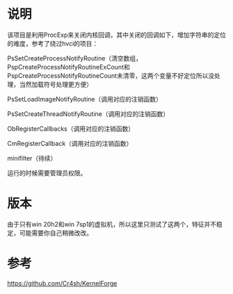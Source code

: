 # 说明

该项目是利用ProcExp来关闭内核回调，其中关闭的回调如下，增加字符串的定位的难度，参考了绕过hvci的项目：

PsSetCreateProcessNotifyRoutine（清空数组，PspCreateProcessNotifyRoutineExCount和PspCreateProcessNotifyRoutineCount未清零，这两个变量不好定位所以没处理，当然加载符号处理更方便）

PsSetLoadImageNotifyRoutine（调用对应的注销函数）

PsSetCreateThreadNotifyRoutine（调用对应的注销函数）

ObRegisterCallbacks（调用对应的注销函数）

CmRegisterCallback（调用对应的注销函数）

minifilter（待续）

运行的时候需要管理员权限。

# 版本

由于只有win 20h2和win 7sp1的虚拟机，所以这里只测试了这两个，特征并不稳定，可能需要你自己稍微改改。

# 参考

https://github.com/Cr4sh/KernelForge